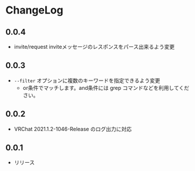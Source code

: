 # ChangeLog

## 0.0.4
* invite/request inviteメッセージのレスポンスをパース出来るよう変更

## 0.0.3
* `--filter` オプションに複数のキーワードを指定できるよう変更
  * or条件でマッチします。and条件には grep コマンドなどを利用してください。

## 0.0.2
* VRChat 2021.1.2-1046-Release のログ出力に対応

## 0.0.1
- リリース
